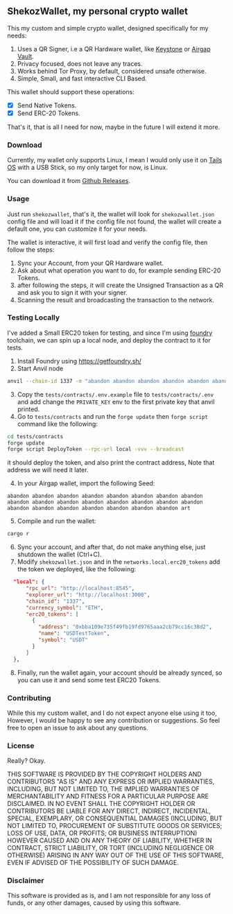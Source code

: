 ## ShekozWallet, my personal crypto wallet

This my custom and simple crypto wallet, designed specifically for my needs:

1. Uses a QR Signer, i.e a QR Hardware wallet, like [Keystone](https://keyst.one/) or [Airgap Vault](https://airgap.it/offline-device/).
2. Privacy focused, does not leave any traces.
3. Works behind Tor Proxy, by default, considered unsafe otherwise.
4. Simple, Small, and fast interactive CLI Based.

This wallet should support these operations:

- [x] Send Native Tokens.
- [x] Send ERC-20 Tokens.

That's it, that is all I need for now, maybe in the future I will extend it more.

### Download

Currently, my wallet only supports Linux, I mean I would only use it on [Tails OS](https://tails.boum.org/) with a USB Stick, so
my only target for now, is Linux.

You can download it from [Github Releases](https://github.com/shekohex/wallet/releases/latest).

### Usage

Just run `shekozwallet`, that's it, the wallet will look for `shekozwallet.json` config file and will load it
if the config file not found, the wallet will create a default one, you can customize it for your needs.

The wallet is interactive, it will first load and verify the config file, then follow the steps:

1. Sync your Account, from your QR Hardware wallet.
2. Ask about what operation you want to do, for example sending ERC-20 Tokens.
3. after following the steps, it will create the Unsigned Transaction as a QR and ask you to sign it with your signer.
4. Scanning the result and broadcasting the transaction to the network.

### Testing Locally

I've added a Small ERC20 token for testing, and since I'm using [foundry](https://github.com/foundry-rs/foundry) toolchain, we can spin up a local node, and deploy the contract
to it for tests.

1. Install Foundry using https://getfoundry.sh/
2. Start Anvil node

```bash
anvil --chain-id 1337 -m "abandon abandon abandon abandon abandon abandon abandon abandon abandon abandon abandon abandon abandon abandon abandon abandon abandon abandon abandon abandon abandon abandon abandon art"
```

3. Copy the `tests/contracts/.env.example` file to `tests/contracts/.env` and add change the `PRIVATE_KEY` env to the first private key that anvil printed.
4. Go to `tests/contracts` and run the `forge update` then `forge script` command like the following:

```bash
cd tests/contracts
forge update
forge script DeployToken --rpc-url local -vvv --broadcast
```

it should deploy the token, and also print the contract address, Note that address we will need it later.

4. In your Airgap wallet, import the following Seed:

```
abandon abandon abandon abandon abandon abandon abandon abandon abandon abandon abandon abandon abandon abandon abandon abandon abandon abandon abandon abandon abandon abandon abandon art
```

5. Compile and run the wallet:

```bash
cargo r
```

6. Sync your account, and after that, do not make anything else, just shutdown the wallet (Ctrl+C).
7. Modify `shekozwallet.json` and in the `networks.local.erc20_tokens` add the token we deployed, like the following:

```json
  "local": {
      "rpc_url": "http://localhost:8545",
      "explorer_url": "http://localhost:3000",
      "chain_id": "1337",
      "currency_symbol": "ETH",
      "erc20_tokens": [
        {
          "address": "0xbba109e735f49fb19fd9765aaa2cb79cc16c38d2",
          "name": "USDTestToken",
          "symbol": "USDT"
        }
      ]
  },
```

8. Finally, run the wallet again, your account should be already synced, so you can use it and send some test ERC20 Tokens.

### Contributing

While this my custom wallet, and I do not expect anyone else using it too, However, I would be happy to see any contribution or suggestions. So feel free to open an issue to ask about any questions.

### License

Really? Okay.

THIS SOFTWARE IS PROVIDED BY THE COPYRIGHT HOLDERS AND CONTRIBUTORS "AS IS" AND ANY EXPRESS OR IMPLIED WARRANTIES, INCLUDING, BUT NOT LIMITED TO, THE IMPLIED WARRANTIES OF MERCHANTABILITY AND FITNESS FOR A PARTICULAR PURPOSE ARE DISCLAIMED. IN NO EVENT SHALL THE COPYRIGHT HOLDER OR CONTRIBUTORS BE LIABLE FOR ANY DIRECT, INDIRECT, INCIDENTAL, SPECIAL, EXEMPLARY, OR CONSEQUENTIAL DAMAGES (INCLUDING, BUT NOT LIMITED TO, PROCUREMENT OF SUBSTITUTE GOODS OR SERVICES; LOSS OF USE, DATA, OR PROFITS; OR BUSINESS INTERRUPTION) HOWEVER CAUSED AND ON ANY THEORY OF LIABILITY, WHETHER IN CONTRACT, STRICT LIABILITY, OR TORT (INCLUDING NEGLIGENCE OR OTHERWISE) ARISING IN ANY WAY OUT OF THE USE OF THIS SOFTWARE, EVEN IF ADVISED OF THE POSSIBILITY OF SUCH DAMAGE.

### Disclaimer

This software is provided as is, and I am not responsible for any loss of funds, or any other damages, caused by using this software.
